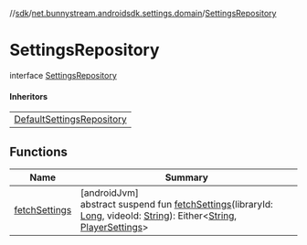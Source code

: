 //[sdk](../../../index.md)/[net.bunnystream.androidsdk.settings.domain](../index.md)/[SettingsRepository](index.md)

# SettingsRepository

interface [SettingsRepository](index.md)

#### Inheritors

| |
|---|
| [DefaultSettingsRepository](../../net.bunnystream.androidsdk.settings.data/-default-settings-repository/index.md) |

## Functions

| Name | Summary |
|---|---|
| [fetchSettings](fetch-settings.md) | [androidJvm]<br>abstract suspend fun [fetchSettings](fetch-settings.md)(libraryId: [Long](https://kotlinlang.org/api/latest/jvm/stdlib/kotlin/-long/index.html), videoId: [String](https://kotlinlang.org/api/latest/jvm/stdlib/kotlin/-string/index.html)): Either&lt;[String](https://kotlinlang.org/api/latest/jvm/stdlib/kotlin/-string/index.html), [PlayerSettings](../../net.bunnystream.androidsdk.settings.domain.model/-player-settings/index.md)&gt; |
